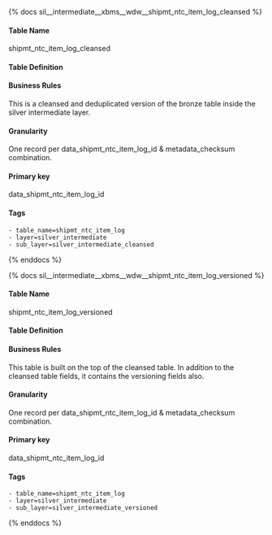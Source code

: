 {% docs sil__intermediate__xbms__wdw__shipmt_ntc_item_log_cleansed %}

#### Table Name
shipmt_ntc_item_log_cleansed

#### Table Definition


#### Business Rules
This is a cleansed and deduplicated version of the bronze table inside the silver intermediate layer.

#### Granularity
One record per data_shipmt_ntc_item_log_id & metadata_checksum combination.

#### Primary key
data_shipmt_ntc_item_log_id

#### Tags
    - table_name=shipmt_ntc_item_log
    - layer=silver_intermediate
    - sub_layer=silver_intermediate_cleansed

{% enddocs %}

{% docs sil__intermediate__xbms__wdw__shipmt_ntc_item_log_versioned %}

#### Table Name
shipmt_ntc_item_log_versioned

#### Table Definition


#### Business Rules
This table is built on the top of the cleansed table. In addition to the cleansed table fields, it contains the versioning fields also.

#### Granularity
One record per data_shipmt_ntc_item_log_id & metadata_checksum combination.

#### Primary key
data_shipmt_ntc_item_log_id

#### Tags
    - table_name=shipmt_ntc_item_log
    - layer=silver_intermediate
    - sub_layer=silver_intermediate_versioned

{% enddocs %}